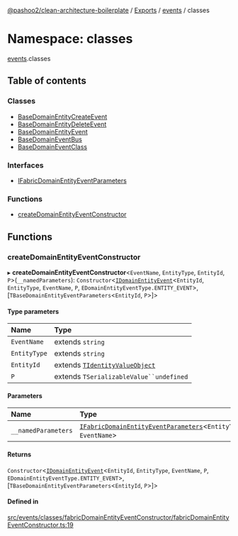 [@pashoo2/clean-architecture-boilerplate](../README.md) / [Exports](../modules.md) / [events](events.md) / classes

# Namespace: classes

[events](events.md).classes

## Table of contents

### Classes

- [BaseDomainEntityCreateEvent](../classes/events.classes.basedomainentitycreateevent.md)
- [BaseDomainEntityDeleteEvent](../classes/events.classes.basedomainentitydeleteevent.md)
- [BaseDomainEntityEvent](../classes/events.classes.basedomainentityevent.md)
- [BaseDomainEventBus](../classes/events.classes.basedomaineventbus.md)
- [BaseDomainEventClass](../classes/events.classes.basedomaineventclass.md)

### Interfaces

- [IFabricDomainEntityEventParameters](../interfaces/events.classes.ifabricdomainentityeventparameters.md)

### Functions

- [createDomainEntityEventConstructor](events.classes.md#createdomainentityeventconstructor)

## Functions

### createDomainEntityEventConstructor

▸ **createDomainEntityEventConstructor**<`EventName`, `EntityType`, `EntityId`, `P`\>(`__namedParameters`): `Constructor`<[`IDomainEntityEvent`](../interfaces/events.interfaces.idomainentityevent.md)<`EntityId`, `EntityType`, `EventName`, `P`, `EDomainEntityEventType.ENTITY_EVENT`\>, [`TBaseDomainEntityEventParameters`<`EntityId`, `P`\>]\>

#### Type parameters

| Name | Type |
| :------ | :------ |
| `EventName` | extends `string` |
| `EntityType` | extends `string` |
| `EntityId` | extends [`TIdentityValueObject`](valueobject.interfaces.md#tidentityvalueobject) |
| `P` | extends `TSerializableValue``undefined` |

#### Parameters

| Name | Type |
| :------ | :------ |
| `__namedParameters` | [`IFabricDomainEntityEventParameters`](../interfaces/events.classes.ifabricdomainentityeventparameters.md)<`EntityType`, `EventName`\> |

#### Returns

`Constructor`<[`IDomainEntityEvent`](../interfaces/events.interfaces.idomainentityevent.md)<`EntityId`, `EntityType`, `EventName`, `P`, `EDomainEntityEventType.ENTITY_EVENT`\>, [`TBaseDomainEntityEventParameters`<`EntityId`, `P`\>]\>

#### Defined in

[src/events/classes/fabricDomainEntityEventConstructor/fabricDomainEntityEventConstructor.ts:19](https://github.com/pashoo2/clean-architecture-boilerplate/blob/741b3a2/src/events/classes/fabricDomainEntityEventConstructor/fabricDomainEntityEventConstructor.ts#L19)
